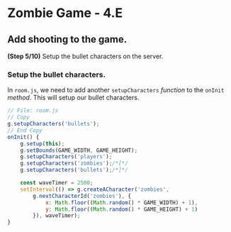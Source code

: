 # Zombie Game - 4.E

## Add shooting to the game.

**(Step 5/10)** Setup the bullet characters on the server.

### Setup the bullet characters.

In `room.js`, we need to add another `setupCharacters` _function_ to the `onInit` _method_. This will setup our bullet characters.

``` javascript
// File: room.js
// Copy
g.setupCharacters('bullets');
// End Copy
onInit() {
	g.setup(this);
	g.setBounds(GAME_WIDTH, GAME_HEIGHT);
	g.setupCharacters('players');
	g.setupCharacters('zombies');/*[*/
	g.setupCharacters('bullets');/*]*/

	const waveTimer = 2500;
	setInterval(() => g.createACharacter('zombies',
		g.nextCharacterId('zombies'), {
			x: Math.floor((Math.random() * GAME_WIDTH) + 1),
			y: Math.floor((Math.random() * GAME_HEIGHT) + 1)
		}), waveTimer);
}
```
